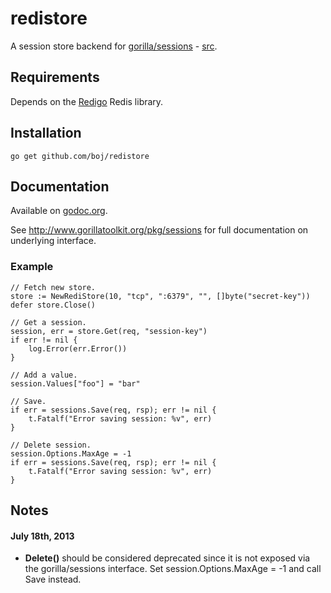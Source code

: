 # redistore

A session store backend for [gorilla/sessions](http://www.gorillatoolkit.org/pkg/sessions) - [src](https://github.com/gorilla/sessions).

## Requirements

Depends on the [Redigo](https://github.com/garyburd/redigo) Redis library.

## Installation

    go get github.com/boj/redistore

## Documentation

Available on [godoc.org](http://www.godoc.org/github.com/boj/redistore).

See http://www.gorillatoolkit.org/pkg/sessions for full documentation on underlying interface.

### Example

    // Fetch new store.
    store := NewRediStore(10, "tcp", ":6379", "", []byte("secret-key"))
    defer store.Close()

    // Get a session.
	session, err = store.Get(req, "session-key")
	if err != nil {
        log.Error(err.Error())
    }

    // Add a value.
    session.Values["foo"] = "bar"

    // Save.
    if err = sessions.Save(req, rsp); err != nil {
        t.Fatalf("Error saving session: %v", err)
    }

    // Delete session.
    session.Options.MaxAge = -1
    if err = sessions.Save(req, rsp); err != nil {
        t.Fatalf("Error saving session: %v", err)
    }

## Notes

#### July 18th, 2013

* __Delete()__ should be considered deprecated since it is not exposed via the gorilla/sessions interface.  Set session.Options.MaxAge = -1 and call Save instead.
